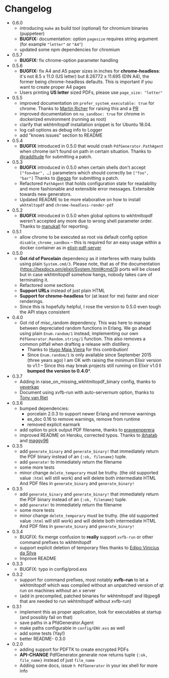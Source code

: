 # Changelog

  - 0.6.0
    - introducing `make` as build tool (optional) for chromium binaries
      (puppeteer)
    - **BUGFIX:** documentation: option `pagesize` requires string argument
      (for example `"letter"` or `"A4"`)
    - updated some npm dependencies for chromium
  - 0.5.7
    - **BUGFIX:** fix chrome-option parameter handling
  - 0.5.6
    - **BUGFIX:** fix A4 and A5 paper sizes in inches for **chrome-headless**:
      it's not 8.5 x 11.0 (US letter) but 8.26772 x 11.695 (DIN A4), the former
      being chrome-headless defaults. This is important if you want to create
      proper A4 pages
    - Users printing **US letter** sized PDFs, please use `page_size: "letter"`
  - 0.5.5
    - improved documentation on `prefer_system_executable: true` for chrome.
      Thanks to [Martin Richer](https://github.com/richeterre) for raising this
      and a [PR](https://github.com/gutschilla/elixir-pdf-generator/pull/55)
    - improved documentation on `no_sandbox: true` for chrome in dockerized
      environment (running as root)
    - clarify that wkhtmltopdf installation snippet is for Ubuntu 18.04.
    - log call options as debug info to Logger
    - add "knows issues" section to README
  - 0.5.4
    - **BUGFIX** introduced in 0.5.0 that would crash `PdfGenerator.PathAgent`
      when chrome isn't found on path in certain situation. Thanks to
      [@radditude](https://github.com/radditude) for submitting a patch.
  - 0.5.3
    - **BUGFIX** introduced in 0.5.0 when certain shells don't accept
      `["foo=bar", …]` parameters which should correctly be `["foo", "bar"]`
      Thanks to [@egze](https://github.com/egze) for submitting a patch.
    - Refactored `PathAgent` that holds configuration state for readability and
      more fashionable and extensible error messages. Extensible towards new
      generators.
    - Updated README to be more elaborative on how to install `wkhtmltopdf` and
      `chrome-headless-render-pdf`
  - 0.5.2
    - **BUGFIX** introduced in 0.5.0 when global options to wkhtmltopdf weren't
      accepted any more due to wrong shell parameter order. Thanks to
      [manukall](https://github.com/manukall) for reporting.
  - 0.5.1
    - allow chrome to be executed as root via default config option
      `disable_chrome_sandbox` – this is required for an easy usage within a
      docker container as in
      [elixir-pdf-server](https://github.com/gutschilla/elixir-pdf-server)
  - 0.5.0
    - **Got rid of Porcelain** dependency as it interferes with many builds using
      plain `System.cmd/3`. Please note, that as of the documentation
      (https://hexdocs.pm/elixir/System.html#cmd/3) ports will be closed but in
      case wkhtmltopdf somehow hangs, nobody takes care of terminating it.
    - Refactored some sections
    - **Support URLs** instead of just plain HTML
    - **Support for chrome-headless** for (at least for me) faster and nicer renderings.
    - Since this is hopefully helpful, I rose the version to 0.5.0 even tough
      the API stays consistent
  - 0.4.0
    - Got rid of misc_random dependency. This was here to manage between
      depreciated random functions in Erlang. We go ahead using plain
      `Enum.random/1` instead, implementing our own
      `PdfGenerator.Random.string/1` function. This also removes a common
      pitfall when drafting a release with distillery.
      * Thanks to [Hugo Maia Vieira](https://github.com/hugomaiavieira) for this
        contribution!
      * Since `Enum.random/1` is only available since September 2015 (three
        years ago) I am OK with raising the minimum Elixir version to v1.1 –
        Since this may break projects still running on Elixir v1.0
        **I bumped the version to 0.4.0***.
  - 0.3.7
    - Adding in raise_on_missing_wkhtmltopdf_binary config, thanks
      to [veverkap](https://github.com/veverkap)
    - Document using xvfb-run with auto-servernum option, thanks
      to [Tony van Riet](https://github.com/tonyvanriet)
  - 0.3.6
    - bumped dependencies:
      * porcelain 2.0.3 to support newer Erlang and remove warnings
      * ex_doc 0.16 to remove warnings, remove from runtime
      * removed explicit earmark
    - add option to pick output PDF filename, thanks
      to [praveenperera](https://github.com/praveenperera)
    - improved README on Heroku, corrected typos. Thanks
      to [jbhatab](https://github.com/jbhatab)
      and [maggy96](https://github.com/maggy96)
  - 0.3.5
    - add `generate_binary` and `generate_binary!` that immediately return the
      PDF binary instead of an `{:ok, filename}` tuple.
    - add `generate!` to immediately return the filename
    - some more tests
    - minor change `delete_temporary` must be truthy. (the old supported value
      `:html` will still work) and will delete both intermediate HTML And PDF
      files in `generate_binary` and `generate_binary!`
  - 0.3.5
    - add `generate_binary` and `generate_binary!` that immediately return the
      PDF binary instead of an `{:ok, filename}` tuple.
    - add `generate!` to immediately return the filename
    - some more tests
    - minor change `delete_temporary` must be truthy. (the old supported value
      `:html` will still work) and will delete both intermediate HTML And PDF
      files in `generate_binary` and `generate_binary!`
  - 0.3.4
    - BUGFIX: fix merge confusion to **really** support `xvfb-run` or other
      command prefixes to wkhtmltopdf
    - support explicit deletion of temporary files thanks to
      [Edipo Vinicius da Silva](https://github.com/edipox)
    - Improve README
  - 0.3.3
    - BUGFIX: typo in config/prod.exs
  - 0.3.2
    - support for command prefixes, most notably **xvfb-run** to let a
      wkhtmltopdf which was compiled without an unpatched version of qt run on
      machines without an x server
    - (add in precompiled, patched binaries for wkhtmltopdf and libjpeg8 that are
      needed to run wkhtmltopdf without xvfb-run)
  - 0.3.1
    - implement this as proper application, look for executables at startup (and
      possibly fail on that)
    - save paths in a PfdGenerator.Agent
    - make paths configurable in `config/ENV.exs` as well
    - add some tests (Yay!)
    - better README- 0.3.0
  - 0.2.0
    - adding support for PDFTK to create encrypted PDFs
    - **API-CHANGE** PdfGenerator.generate now returns tuple `{:ok, file_name}`
      instead of just `file_name`
    - Adding some docs, issue `h PdfGenerator` in your iex shell for more info

